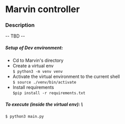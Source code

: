 # Marvin controller

### Description
-- TBD --


##### Setup of Dev environment:

- Cd to Marvin's directory
- Create a virtual env\
	`$ python3 -m venv venv`
- Activate the virtual environment to the current shell\
	`$ source ./venv/bin/activate`
- Install requirements\
 	`$pip install -r requirements.txt`
    
##### To execute (inside the virtual env): \
`$ python3 main.py`
